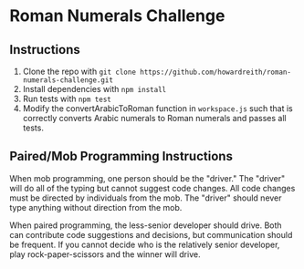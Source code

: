 # Roman Numerals Challenge

## Instructions
1. Clone the repo with `git clone https://github.com/howardreith/roman-numerals-challenge.git`
1. Install dependencies with `npm install`
1. Run tests with `npm test`
4. Modify the convertArabicToRoman function in `workspace.js` such that is correctly converts Arabic numerals to Roman numerals and passes all tests.

## Paired/Mob Programming Instructions

When mob programming, one person should be the "driver." The "driver" will do all of the typing but cannot suggest code changes. All code changes must be directed by individuals from the mob. The "driver" should never type anything without direction from the mob.

When paired programming, the less-senior developer should drive. Both can contribute code suggestions and decisions, but communication should be frequent. If you cannot decide who is the relatively senior developer, play rock-paper-scissors and the winner will drive.